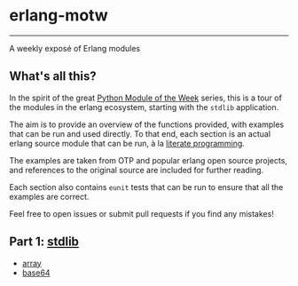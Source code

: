 # erlang-motw
---
A weekly exposé of Erlang modules

## What's all this?

In the spirit of the great [Python Module of the Week](https://pymotw.com/3/) series,
this is a tour of the modules in the erlang ecosystem, starting with the `stdlib`
application.

The aim is to provide an overview of the functions provided, with examples that can be
run and used directly. To that end, each section is an actual erlang source module that
can be run, à la [literate programming](https://www-cs-faculty.stanford.edu/~knuth/lp.html).

The examples are taken from OTP and popular erlang open source projects, and references
to the original source are included for further reading.

Each section also contains `eunit` tests that can be run to ensure that all the examples
are correct.

Feel free to open issues or submit pull requests if you find any mistakes!

## Part 1: [stdlib](http://erlang.org/doc/man/STDLIB_app.html)
- [array](emotw_array.erl)
- [base64](emotw_base64.erl)
